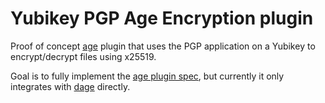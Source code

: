 # Yubikey PGP Age Encryption plugin

Proof of concept [age](http://age-encryption.org/) plugin that uses the PGP application on a Yubikey to encrypt/decrypt files using x25519.

Goal is to fully implement the [age plugin spec](https://github.com/C2SP/C2SP/pull/5), but currently it only integrates with [dage](https://pub.dev/packages/dage) directly.